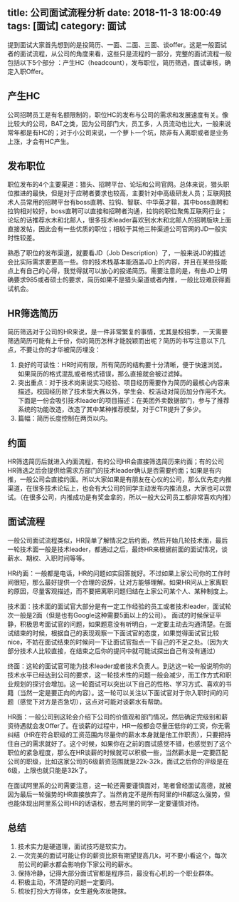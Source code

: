 title: 公司面试流程分析
date: 2018-11-3 18:00:49
tags: [面试]
category: 面试
---

提到面试大家首先想到的是投简历、一面、二面、三面、谈offer。这是一般面试者的面试流程，从公司的角度来看，这些只是流程的一部分，完整的面试流程一般包括以下5个部分
：产生HC（headcount），发布职位，简历筛选，面试审核，确定入职Offer。

<!-- toc -->
## 产生HC

公司招聘员工是有名额限制的，职位HC的发布与公司的需求和发展速度有关。像比较大的公司，BAT之类，因为公司部门大，员工多，人员流动也比大，一般来说常年都是有HC的；对于小公司来说，一个萝卜一个坑，除非有人离职或者是业务上涨，才会有HC产生。

## 发布职位
职位发布的4个主要渠道：猎头、招聘平台、论坛和公司官网。总体来说，猎头职位推进的最快，但是对于应聘者要求也较高，主要针对中高级研发人员；互联网技术人员常用的招聘平台有boss直聘、拉钩、智联、中华英才鞥，其中boss直聘和拉钩相对较好，boss直聘可以直接和招聘者沟通，拉钩的职位聚焦互联网行业；论坛的话推荐水木和北邮人，很多技术leader喜欢到水木和北邮人的招聘版块上面直接发帖，因此会有一些优质的职位；相较于其他三种渠道公司官网的JD一般实时性较差。

熟悉了职位的发布渠道，就要看JD（Job Description）了，一般来说JD的描述会比实际需求要更高一些。你的技术栈基本能涵盖JD上的内容，并且在某些技能点上有自己的心得，我觉得就可以放心的投递简历。需要注意的是，有些JD上明确要求985或者硕士的要求，简历如果不是猎头渠道或者内推，一般比较难获得面试机会。


## HR筛选简历
简历筛选对于公司的HR来说，是一件非常繁复的事情，尤其是校招季，一天需要筛选简历可能有上千份，你的简历怎样才能脱颖而出呢？简历的书写注意以下几点，不要让你的才华被简历埋没：

1. 良好的可读性：HR时间有限，所有简历的结构要十分清晰，便于快速浏览。如果简历的格式混乱或者格式错误，那么直接就会被过滤掉。
2. 突出重点：对于技术岗来说实习经验、项目经历需要作为简历的最核心内容来描述，校园经历除了技术型大赛以外，学生会、校活动对简历加分作用不大。下面是一份会吸引技术leader的项目描述：在美团外卖数据部门，参与了推荐系统的功能改造，改造了其中某种推荐模型，对于CTR提升了多少。
3. 篇幅：简历长度控制在两页以内。

## 约面
HR筛选简历后就进入约面流程，有的公司HR会直接筛选简历来约面；有的公司HR筛选之后会提供给需求方部门的技术leader确认是否需要约面；如果是有内推，一般公司会直接约面。所以大家如果是有朋友在心仪的公司，那么优先走内推渠道，在很多技术论坛上，也会有大公司的同学主动发布内推消息，大家也可以尝试。（在很多公司，内推成功是有奖金拿的，所以一般大公司员工都非常喜欢内推）


## 面试流程
一般公司面试流程类似，HR简单了解情况之后约面，然后开始几轮技术面，最后一轮技术面一般是技术leader，都通过之后，最终HR来根据前面的面试情况，谈薪水、期权、入职时间等等。

HR约面：一般都是电话，HR的问题如实回答就好。不过如果上家公司你的工作时间很短，那么最好提供一个合理的说辞，让对方能够理解。如果HR问从上家离职的原因，尽量客观描述，而不要把离职问题归结在上家公司某个人、某种制度上。

技术面：技术面的面试官大部分是有一定工作经验的员工或者技术leader，面试轮次一般是2面（但是也有Google这种需要5面以上的公司）。
面试的时候保证平静，积极思考面试官的问题，如果题意没有听明白，一定要主动去沟通清楚。在面试结束的时候，根据自己的表现观察一下面试官的态度，如果觉得面试官比较nice，不妨在面试结束的时候问一下让面试官指点一下自己的不足之处。（因为大部分技术人比较直接，在结束之后你的提问中就可能试探出自己有没有通过）

终面：这轮的面试官可能为技术leader或者技术负责人。到达这一轮一般说明你的技术水平已经达到公司的要求，这一轮技术性的问题一般会减少，而工作方式和职业规划的探讨会增加。这一轮面试可以突出以下自己的性格、学习方式、喜欢的书籍（当然一定是要正向的内容）。这一轮可以关注以下面试官对于你入职时间的问题（感觉下对方是否急切），这点对可能对谈薪水有帮助。

HR面：一般公司到这轮会介绍下公司的价值观和部门情况，然后确定完级别和薪资待遇就会发Offer了。在谈薪的过程中，HR一般都会尽量压低你的工资，你无需纠结（HR在符合职级的工资范围内尽量你的薪水本身就是他工作职责），只要把持住自己的需求就好了。这个时候，如果你在之前的面试感觉不错，也感觉到了这个职位的紧急程度，那么在HR谈薪的时候就可以积极一些，当然薪水是一定要匹配公司的职级，比如这家公司的6级薪资范围就是22k-32k，面试之后你的评级是在6级，上限也就只能是32k了。

在面试阿里系的公司需要注意，这一轮还需要谨慎面对，笔者曾经面试高德，就被因为最后一轮强势的HR直接放弃了。当然肯定不是所有阿里的HR都这么强势，但也能体现出阿里系公司HR的话语权，想去阿里的同学一定要谨慎对待。

## 总结

1. 技术实力是硬道理，面试技巧是软实力。
2. 一次完美的面试可能让你的薪资比原有期望提高几k，可不要小看这个，每次前公司的薪水都会影响你下家公司的薪水。
3. 保持冷静，记得大部分面试官都是程序员，最没有心机的一个职业群体。
4. 积极主动，不清楚的问题一定要问。
5. 梳妆打扮大方得体，女生避免浓妆艳抹。
